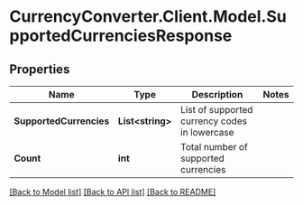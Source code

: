 # CurrencyConverter.Client.Model.SupportedCurrenciesResponse

## Properties

Name | Type | Description | Notes
------------ | ------------- | ------------- | -------------
**SupportedCurrencies** | **List&lt;string&gt;** | List of supported currency codes in lowercase | 
**Count** | **int** | Total number of supported currencies | 

[[Back to Model list]](../../README.md#documentation-for-models) [[Back to API list]](../../README.md#documentation-for-api-endpoints) [[Back to README]](../../README.md)

